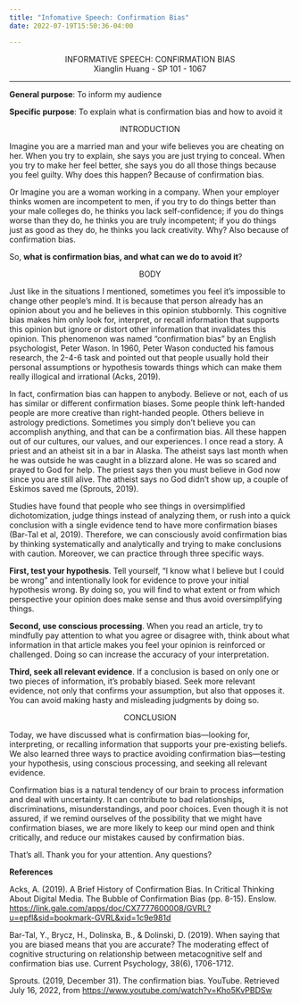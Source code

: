 ```yaml
---
title: "Infomative Speech: Confirmation Bias"
date: 2022-07-19T15:50:36-04:00

---
```


<center>INFORMATIVE SPEECH: CONFIRMATION BIAS</center>


<center>Xianglin Huang - SP 101 - 1067</center>

---
**General purpose**: To inform my audience

**Specific purpose**: To explain what is confirmation bias and how to avoid it


<center>INTRODUCTION</center>

Imagine you are a married man and your wife believes you are cheating on her. When you try to explain, she says you are just trying to conceal. When you try to make her feel better, she says you do all those things because you feel guilty. Why does this happen? Because of confirmation bias.

Or Imagine you are a woman working in a company. When your employer thinks women are incompetent to men, if you try to do things better than your male colleges do, he thinks you lack self-confidence; if you do things worse than they do, he thinks you are truly incompetent; if you do things just as good as they do, he thinks you lack creativity. Why? Also because of confirmation bias.

So, **what is confirmation bias, and what can we do to avoid it**?


<center>BODY</center>


Just like in the situations I mentioned, sometimes you feel it’s impossible to change other people’s mind. It is because that person already has an opinion about you and he believes in this opinion stubbornly. This cognitive bias makes him only look for, interpret, or recall information that supports this opinion but ignore or distort other information that invalidates this opinion. This phenomenon was named “confirmation bias” by an English psychologist, Peter Wason. In 1960, Peter Wason conducted his famous research, the 2-4-6 task and pointed out that people usually hold their personal assumptions or hypothesis towards things which can make them really illogical and irrational (Acks, 2019). 

In fact, confirmation bias can happen to anybody. Believe or not, each of us has similar or different confirmation biases. Some people think left-handed people are more creative than right-handed people. Others believe in astrology predictions. Sometimes you simply don’t believe you can accomplish anything, and that can be a confirmation bias. All these happen out of our cultures, our values, and our experiences. I once read a story. A priest and an atheist sit in a bar in Alaska. The atheist says last month when he was outside he was caught in a blizzard alone. He was so scared and prayed to God for help. The priest says then you must believe in God now since you are still alive. The atheist says no God didn’t show up, a couple of Eskimos saved me (Sprouts, 2019). 

Studies have found that people who see things in oversimplified dichotomization, judge things instead of analyzing them, or rush into a quick conclusion with a single evidence tend to have more confirmation biases (Bar-Tal et al, 2019). Therefore, we can consciously avoid confirmation bias by thinking systematically and analytically and trying to make conclusions with caution. Moreover, we can practice through three specific ways.

**First, test your hypothesis**. Tell yourself, “I know what I believe but I could be wrong” and intentionally look for evidence to prove your initial hypothesis wrong. By doing so, you will find to what extent or from which perspective your opinion does make sense and thus avoid oversimplifying things. 

**Second, use conscious processing**. When you read an article, try to mindfully pay attention to what you agree or disagree with,  think about what information in that article makes you feel your opinion is reinforced or challenged. Doing so can increase the accuracy of your interpretation.

**Third, seek all relevant evidence**. If a conclusion is based on only one or two pieces of information, it’s probably biased. Seek more relevant evidence, not only that confirms your assumption, but also that opposes it. You can avoid making hasty and misleading judgments by doing so.

<center>CONCLUSION</center>

Today, we have discussed what is confirmation bias—looking for, interpreting, or recalling information that supports your pre-existing beliefs. We also learned three ways to practice avoiding confirmation bias—testing your hypothesis, using conscious processing, and seeking all relevant evidence. 

Confirmation bias is a natural tendency of our brain to process information and deal with uncertainty. It can contribute to bad relationships, discriminations, misunderstandings, and poor choices. Even though it is not assured, if we remind ourselves of the possibility that we might have confirmation biases, we are more likely to keep our mind open and think critically, and reduce our mistakes caused by confirmation bias. 

That’s all. Thank you for your attention. Any questions?

**References**

Acks, A. (2019). A Brief History of Confirmation Bias. In Critical Thinking About Digital Media. The Bubble of Confirmation Bias (pp. 8-15). Enslow. https://link.gale.com/apps/doc/CX7777600008/GVRL?u=epfl&sid=bookmark-GVRL&xid=1c9e981d

Bar-Tal, Y., Brycz, H., Dolinska, B., & Dolinski, D. (2019). When saying that you are biased means that you are accurate? The moderating effect of cognitive structuring on relationship between metacognitive self and confirmation bias use. Current Psychology, 38(6), 1706-1712.

Sprouts. (2019, December 31). The confirmation bias. YouTube. Retrieved July 16, 2022, from https://www.youtube.com/watch?v=Kho5KvPBDSw 

